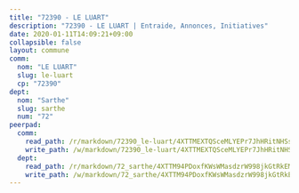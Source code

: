 ```yaml
---
title: "72390 - LE LUART"
description: "72390 - LE LUART | Entraide, Annonces, Initiatives"
date: 2020-01-11T14:09:21+09:00
collapsible: false
layout: commune
comm:
  nom: "LE LUART"
  slug: le-luart
  cp: "72390"
dept:
  nom: "Sarthe"
  slug: sarthe
  num: "72"
peerpad:
  comm:
    read_path: /r/markdown/72390_le-luart/4XTTMEXTQSceMLYEPr7JhHRitNHSsicvstZv54nnEg7LBSWL8
    write_path: /w/markdown/72390_le-luart/4XTTMEXTQSceMLYEPr7JhHRitNHSsicvstZv54nnEg7LBSWL8-K3TgUcV5ZkG6UyJJms7BVzchwvWPoPhmxUtuHmTwansYf44Xum5ik4RNHpFpAfo5ZVPYgwYZfec92SC3b8mjz6XkeHS6Te8gsMHagFMzgRCn286EvdATpzu8NtvyPaDMHP8HLc1E
  dept:
    read_path: /r/markdown/72_sarthe/4XTTM94PDoxfKWsWMasdzrW998jkGtRkEM3CSUC42xSpuJKZ5
    write_path: /w/markdown/72_sarthe/4XTTM94PDoxfKWsWMasdzrW998jkGtRkEM3CSUC42xSpuJKZ5-K3TgTpjFyG67yVeuXvSAfSYzY4Yx2FMtDhgpv5HM2EDBJRVMn95z33xx4XjRNYNVaVsBPQ1t4pG9MoyNqwTqa8mcnEUB8rK4BMVbvUhCtGWCPSFnDCaT8GJTyimDgsCirLN3zswh
---
```


